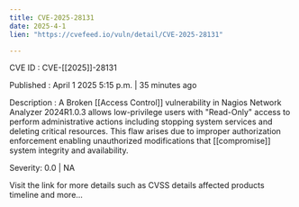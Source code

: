 ```yaml
---
title: CVE-2025-28131
date: 2025-4-1
lien: "https://cvefeed.io/vuln/detail/CVE-2025-28131"

---
```


CVE ID : CVE-[[2025]]-28131
 
Published :  April 1
2025
5:15 p.m. | 35 minutes ago
 
Description : A Broken  [[Access Control]] vulnerability in Nagios Network Analyzer 2024R1.0.3 allows low-privilege users with "Read-Only" access to perform administrative actions
including stopping system services and deleting critical resources. This flaw arises due to improper authorization enforcement
enabling unauthorized modifications that  [[compromise]] system integrity and availability.
 
Severity: 0.0 | NA
 
Visit the link for more details
such as CVSS details
affected products
timeline
and more...
